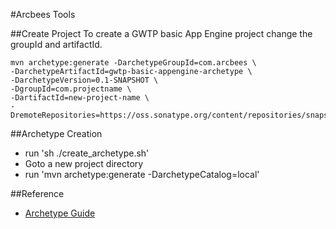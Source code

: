 #Arcbees Tools

##Create Project
To create a GWTP basic App Engine project change the groupId and artifactId. 

```
mvn archetype:generate -DarchetypeGroupId=com.arcbees \
-DarchetypeArtifactId=gwtp-basic-appengine-archetype \
-DarchetypeVersion=0.1-SNAPSHOT \
-DgroupId=com.projectname \
-DartifactId=new-project-name \
-DremoteRepositories=https://oss.sonatype.org/content/repositories/snapshots/
```

##Archetype Creation
* run 'sh ./create_archetype.sh'
* Goto a new project directory
* run 'mvn archetype:generate -DarchetypeCatalog=local'

##Reference
* [Archetype Guide](http://maven.apache.org/guides/mini/guide-creating-archetypes.html)

